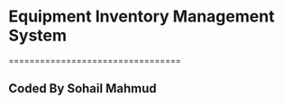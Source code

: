 # Equipment Inventory Management System
=================================
## Coded By Sohail Mahmud

